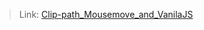 > Link: [Clip-path_Mousemove_and_VanilaJS](https://dudek-igor.github.io/CSS__Clip-path_Mousemove_and_VanilaJS/)
